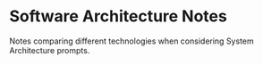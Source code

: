 # Software Architecture Notes

Notes comparing different technologies when considering System Architecture prompts.


